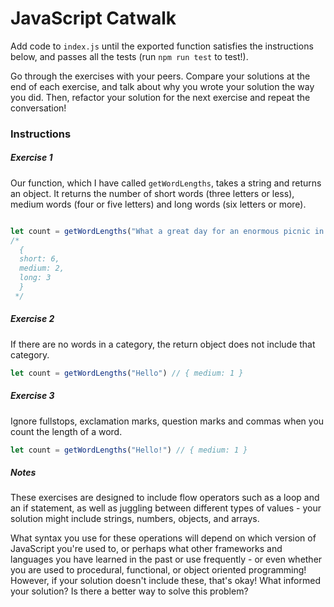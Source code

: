 # JavaScript Catwalk

Add code to `index.js` until the exported function satisfies the instructions below, and passes all the tests (run `npm run test` to test!).

Go through the exercises with your peers. Compare your solutions at the end of each exercise, and talk about why you wrote your solution the way you did. Then, refactor your solution for the next exercise and repeat the conversation!

### Instructions

##### Exercise 1

Our function, which I have called `getWordLengths`, takes a string and returns an object. It returns the number of short words (three letters or less), medium words (four or five letters) and long words (six letters or more).

```typescript

let count = getWordLengths("What a great day for an enormous picnic in my garden!")
/*
  {
  short: 6,
  medium: 2,
  long: 3
  }
 */

```

##### Exercise 2

If there are no words in a category, the return object does not include that category.

```typescript
let count = getWordLengths("Hello") // { medium: 1 }
```

##### Exercise 3

Ignore fullstops, exclamation marks, question marks and commas when you count the length of a word.

```typescript
let count = getWordLengths("Hello!") // { medium: 1 }
```

##### Notes

These exercises are designed to include flow operators such as a loop and an if statement, as well as juggling between different types of values - your solution might include strings, numbers, objects, and arrays.

What syntax you use for these operations will depend on which version of JavaScript you're used to, or perhaps what other frameworks and languages you have learned in the past or use frequently - or even whether you are used to procedural, functional, or object oriented programming! However, if your solution doesn't include these, that's okay! What informed your solution? Is there a better way to solve this problem?
